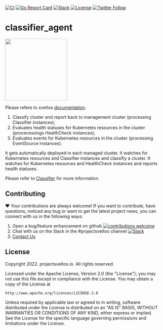 [![CI](https://github.com/projectsveltos/sveltos-agent/actions/workflows/main.yaml/badge.svg)](https://github.com/projectsveltos/sveltos-agent/actions)
[![Go Report Card](https://goreportcard.com/badge/github.com/projectsveltos/sveltos-agent)](https://goreportcard.com/report/github.com/projectsveltos/sveltos-agent)
[![Slack](https://img.shields.io/badge/join%20slack-%23projectsveltos-brighteen)](https://join.slack.com/t/projectsveltos/shared_invite/zt-1hraownbr-W8NTs6LTimxLPB8Erj8Q6Q)
[![License](https://img.shields.io/badge/license-Apache-blue.svg)](LICENSE)
[![Twitter Follow](https://img.shields.io/twitter/follow/projectsveltos?style=social)](https://twitter.com/projectsveltos)

# classifier_agent

<img src="https://raw.githubusercontent.com/projectsveltos/sveltos/main/docs/assets/logo.png" width="200">

Please refere to sveltos [documentation](https://projectsveltos.github.io/sveltos/).

1. Classify cluster and report back to management cluster (processing Classifier instances);
2. Evaluates health statuses for Kubernetes resources in the cluster (procecessings HealthCheck instances);
3. Evaluates events for Kubernetes resources in the cluster (processing EventSource instances). 

It gets automatically deployed in each managed cluster.
It watches for Kubernetes resources and Classifier instances and classifiy a cluster.
It watches for Kubernetes resources and HealthCheck instances and reports health statuses.

Please refer to [Classifier](https://projectsveltos.github.io/sveltos/labels_management/) for more information.

## Contributing 

❤️ Your contributions are always welcome! If you want to contribute, have questions, noticed any bug or want to get the latest project news, you can connect with us in the following ways:

1. Open a bug/feature enhancement on github [![contributions welcome](https://img.shields.io/badge/contributions-welcome-brightgreen.svg?style=flat)](https://github.com/projectsveltos/sveltos-manager/issues)
2. Chat with us on the Slack in the #projectsveltos channel [![Slack](https://img.shields.io/badge/join%20slack-%23projectsveltos-brighteen)](https://join.slack.com/t/projectsveltos/shared_invite/zt-1hraownbr-W8NTs6LTimxLPB8Erj8Q6Q)
3. [Contact Us](mailto:support@projectsveltos.io)

## License

Copyright 2022. projectsveltos.io. All rights reserved.

Licensed under the Apache License, Version 2.0 (the "License");
you may not use this file except in compliance with the License.
You may obtain a copy of the License at

    http://www.apache.org/licenses/LICENSE-2.0

Unless required by applicable law or agreed to in writing, software
distributed under the License is distributed on an "AS IS" BASIS,
WITHOUT WARRANTIES OR CONDITIONS OF ANY KIND, either express or implied.
See the License for the specific language governing permissions and
limitations under the License.